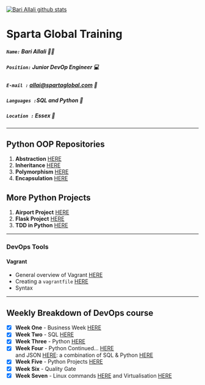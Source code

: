 [![Bari Allali github stats](https://github-readme-stats.vercel.app/api?username=spartabariallali)](https://github.com/spartabariallali/github-readme-stats)

# Sparta Global Training
##### `Name:` Bari Allali :ok_man:
##### `Position:` Junior DevOp Engineer :computer: 
##### `E-mail :` allai@spartaglobal.com :email:
##### `Languages :`SQL and Python :snake:
##### `Location :` Essex :round_pushpin:  

___

## **Python OOP Repositories** 
 
1. **Abstraction** [HERE](https://github.com/Spartabariallali/oop_abstraction)
2. **Inheritance** [HERE](https://github.com/Spartabariallali/OOP_inheritance)
3. **Polymorphism** [HERE](https://github.com/Spartabariallali/oop_polymorphism)
4. **Encapsulation** [HERE](https://github.com/Spartabariallali/OOP_inheritance)

## **More Python Projects**

1. **Airport Project** [HERE](https://github.com/Spartabariallali/Sparta_Airport_Project)
2. **Flask Project** [HERE](https://github.com/Spartabariallali/flaskMVP)
3. **TDD in Python** [HERE](https://github.com/Spartabariallali/TDD_pytest)

---

### DevOps Tools
#### Vagrant
- General overview of Vagrant [HERE](https://github.com/Spartabariallali/Spartarepo/blob/master/DEVOPS.md)
- Creating a `vagrantfile` [HERE](https://github.com/Spartabariallali/Spartarepo/blob/master/vagrant_syntax.md)
- Syntax 



___

## Weekly Breakdown of DevOps course

- [x] **Week One** - Business Week [HERE](https://github.com/Spartabariallali/originalnotes)
- [x] **Week Two** - SQL [HERE](https://github.com/Spartabariallali/SQLweek)
- [x] **Week Three** - Python [HERE](https://github.com/Spartabariallali/Pythonprograms)
- [x] **Week Four** - Python Continued... [HERE](/Notes/Week-4-Python)  
and JSON [HERE](https://github.com/Spartabariallali/API_json): a combination of SQL & Python [HERE ](https://github.com/Spartabariallali/filehandling)  
- [x] **Week Five** - Python Projects [HERE](https://github.com/Spartabariallali/Sparta_Airport_Project)
- [x] **Week Six** - Quality Gate 
- [x] **Week Seven** - Linux commands [HERE](https://github.com/Spartabariallali/vm_provisioning) and Virtualisation [HERE](https://github.com/Spartabariallali/Nginx_reverse_proxy)